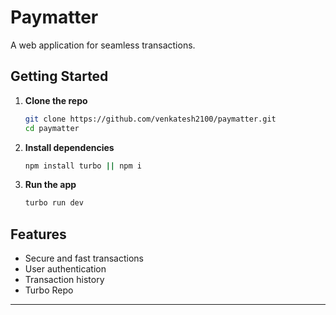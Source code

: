 
# Paymatter  

A web application for seamless transactions.  

## Getting Started  

1. **Clone the repo**  
   ```sh
   git clone https://github.com/venkatesh2100/paymatter.git
   cd paymatter
   ```

2. **Install dependencies**  
   ```sh
   npm install turbo || npm i
   ```

3. **Run the app**  
   ```sh
   turbo run dev
   ```

##  Features  
- Secure and fast transactions  
- User authentication  
- Transaction history  
- Turbo Repo
---

